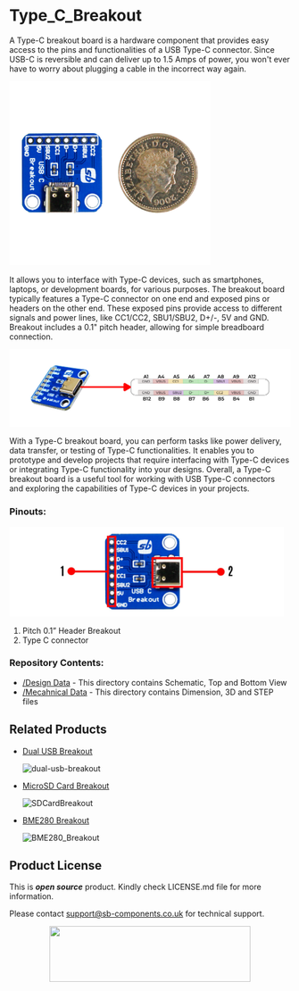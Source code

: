 # Type_C_Breakout
A Type-C breakout board is a hardware component that provides easy access to the pins and functionalities of a USB Type-C connector. Since USB-C is reversible and can deliver up to 1.5 Amps of power, you won't ever have to worry about plugging a cable in the incorrect way again. 

<img src="https://github.com/sbcshop/Type_C_Breakout/blob/main/images/TYPE%20C.jpg" width="360" height="330">

It allows you to interface with Type-C devices, such as smartphones, laptops, or development boards, for various purposes.
The breakout board typically features a Type-C connector on one end and exposed pins or headers on the other end. These exposed pins provide access to different signals and power lines, like CC1/CC2, SBU1/SBU2, D+/-, 5V and GND. Breakout includes a 0.1" pitch header, allowing for simple breadboard connection.

<img src="https://github.com/sbcshop/Type_C_Breakout/blob/main/images/TYPE%20C%20Function%20pins.jpg">

With a Type-C breakout board, you can perform tasks like power delivery, data transfer, or testing of Type-C functionalities. It enables you to prototype and develop projects that require interfacing with Type-C devices or integrating Type-C functionality into your designs.
Overall, a Type-C breakout board is a useful tool for working with USB Type-C connectors and exploring the capabilities of Type-C devices in your projects.


### Pinouts:
<img src="https://github.com/sbcshop/Type_C_Breakout/blob/main/images/type%20C%20pinout.jpg" width="492" height="161">

1)	Pitch 0.1” Header Breakout
2)	Type C connector 

### Repository Contents:
  - [/Design Data](https://github.com/sbcshop/Type_C_Breakout/tree/main/Design%20Data) - This directory contains Schematic, Top and Bottom View
  - [/Mecahnical Data](https://github.com/sbcshop/Type_C_Breakout/tree/main/Mechanical%20Data) - This directory contains Dimension, 3D and STEP files

## Related Products
  * [Dual USB Breakout](https://shop.sb-components.co.uk/products/dual-usb-breakout?_pos=2&_sid=47418e842&_ss=r) 
   
     ![dual-usb-breakout](https://cdn.shopify.com/s/files/1/1217/2104/products/DualUSBBreakout3.png?v=1676034428&width=200)   

  * [MicroSD Card Breakout](https://shop.sb-components.co.uk/products/sd-card-breakout?_pos=1&_sid=be5068526&_ss=r) 
   
     ![SDCardBreakout](https://cdn.shopify.com/s/files/1/1217/2104/products/SDCardBreakout.png?v=1643699904&width=200) 
  
  * [BME280 Breakout](https://shop.sb-components.co.uk/products/bme280-breakout-temperature-pressure-humidity-sensor) 
   
     ![BME280_Breakout](https://shop.sb-components.co.uk/cdn/shop/files/BME280.jpg?v=1686831477&width=200) 

 
## Product License

This is ***open source*** product. Kindly check LICENSE.md file for more information.

Please contact support@sb-components.co.uk for technical support.
<p align="center">
  <img width="360" height="100" src="https://cdn.shopify.com/s/files/1/1217/2104/files/Logo_sb_component_3.png?v=1666086771&width=300">
</p>
